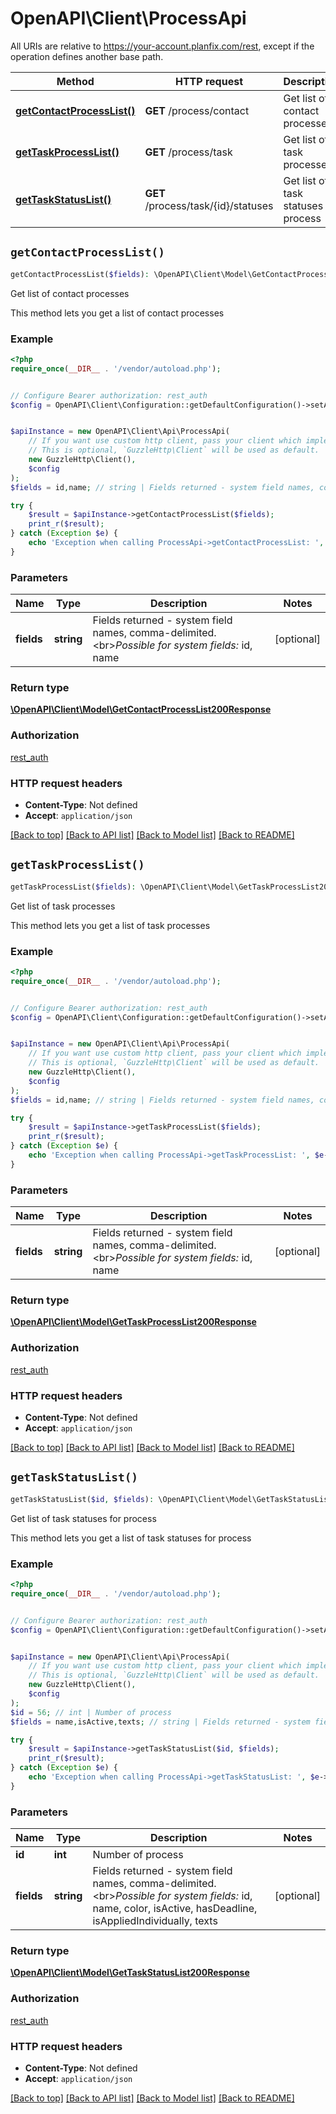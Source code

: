 # OpenAPI\Client\ProcessApi

All URIs are relative to https://your-account.planfix.com/rest, except if the operation defines another base path.

| Method | HTTP request | Description |
| ------------- | ------------- | ------------- |
| [**getContactProcessList()**](ProcessApi.md#getContactProcessList) | **GET** /process/contact | Get list of contact processes |
| [**getTaskProcessList()**](ProcessApi.md#getTaskProcessList) | **GET** /process/task | Get list of task processes |
| [**getTaskStatusList()**](ProcessApi.md#getTaskStatusList) | **GET** /process/task/{id}/statuses | Get list of task statuses for process |


## `getContactProcessList()`

```php
getContactProcessList($fields): \OpenAPI\Client\Model\GetContactProcessList200Response
```

Get list of contact processes

This method lets you get a list of contact processes

### Example

```php
<?php
require_once(__DIR__ . '/vendor/autoload.php');


// Configure Bearer authorization: rest_auth
$config = OpenAPI\Client\Configuration::getDefaultConfiguration()->setAccessToken('YOUR_ACCESS_TOKEN');


$apiInstance = new OpenAPI\Client\Api\ProcessApi(
    // If you want use custom http client, pass your client which implements `GuzzleHttp\ClientInterface`.
    // This is optional, `GuzzleHttp\Client` will be used as default.
    new GuzzleHttp\Client(),
    $config
);
$fields = id,name; // string | Fields returned - system field names, comma-delimited. <br>*Possible for system fields:* id, name

try {
    $result = $apiInstance->getContactProcessList($fields);
    print_r($result);
} catch (Exception $e) {
    echo 'Exception when calling ProcessApi->getContactProcessList: ', $e->getMessage(), PHP_EOL;
}
```

### Parameters

| Name | Type | Description  | Notes |
| ------------- | ------------- | ------------- | ------------- |
| **fields** | **string**| Fields returned - system field names, comma-delimited. &lt;br&gt;*Possible for system fields:* id, name | [optional] |

### Return type

[**\OpenAPI\Client\Model\GetContactProcessList200Response**](../Model/GetContactProcessList200Response.md)

### Authorization

[rest_auth](../../README.md#rest_auth)

### HTTP request headers

- **Content-Type**: Not defined
- **Accept**: `application/json`

[[Back to top]](#) [[Back to API list]](../../README.md#endpoints)
[[Back to Model list]](../../README.md#models)
[[Back to README]](../../README.md)

## `getTaskProcessList()`

```php
getTaskProcessList($fields): \OpenAPI\Client\Model\GetTaskProcessList200Response
```

Get list of task processes

This method lets you get a list of task processes

### Example

```php
<?php
require_once(__DIR__ . '/vendor/autoload.php');


// Configure Bearer authorization: rest_auth
$config = OpenAPI\Client\Configuration::getDefaultConfiguration()->setAccessToken('YOUR_ACCESS_TOKEN');


$apiInstance = new OpenAPI\Client\Api\ProcessApi(
    // If you want use custom http client, pass your client which implements `GuzzleHttp\ClientInterface`.
    // This is optional, `GuzzleHttp\Client` will be used as default.
    new GuzzleHttp\Client(),
    $config
);
$fields = id,name; // string | Fields returned - system field names, comma-delimited. <br>*Possible for system fields:* id, name

try {
    $result = $apiInstance->getTaskProcessList($fields);
    print_r($result);
} catch (Exception $e) {
    echo 'Exception when calling ProcessApi->getTaskProcessList: ', $e->getMessage(), PHP_EOL;
}
```

### Parameters

| Name | Type | Description  | Notes |
| ------------- | ------------- | ------------- | ------------- |
| **fields** | **string**| Fields returned - system field names, comma-delimited. &lt;br&gt;*Possible for system fields:* id, name | [optional] |

### Return type

[**\OpenAPI\Client\Model\GetTaskProcessList200Response**](../Model/GetTaskProcessList200Response.md)

### Authorization

[rest_auth](../../README.md#rest_auth)

### HTTP request headers

- **Content-Type**: Not defined
- **Accept**: `application/json`

[[Back to top]](#) [[Back to API list]](../../README.md#endpoints)
[[Back to Model list]](../../README.md#models)
[[Back to README]](../../README.md)

## `getTaskStatusList()`

```php
getTaskStatusList($id, $fields): \OpenAPI\Client\Model\GetTaskStatusList200Response
```

Get list of task statuses for process

This method lets you get a list of task statuses for process

### Example

```php
<?php
require_once(__DIR__ . '/vendor/autoload.php');


// Configure Bearer authorization: rest_auth
$config = OpenAPI\Client\Configuration::getDefaultConfiguration()->setAccessToken('YOUR_ACCESS_TOKEN');


$apiInstance = new OpenAPI\Client\Api\ProcessApi(
    // If you want use custom http client, pass your client which implements `GuzzleHttp\ClientInterface`.
    // This is optional, `GuzzleHttp\Client` will be used as default.
    new GuzzleHttp\Client(),
    $config
);
$id = 56; // int | Number of process
$fields = name,isActive,texts; // string | Fields returned - system field names, comma-delimited. <br>*Possible for system fields:* id, name, color, isActive, hasDeadline, isAppliedIndividually, texts

try {
    $result = $apiInstance->getTaskStatusList($id, $fields);
    print_r($result);
} catch (Exception $e) {
    echo 'Exception when calling ProcessApi->getTaskStatusList: ', $e->getMessage(), PHP_EOL;
}
```

### Parameters

| Name | Type | Description  | Notes |
| ------------- | ------------- | ------------- | ------------- |
| **id** | **int**| Number of process | |
| **fields** | **string**| Fields returned - system field names, comma-delimited. &lt;br&gt;*Possible for system fields:* id, name, color, isActive, hasDeadline, isAppliedIndividually, texts | [optional] |

### Return type

[**\OpenAPI\Client\Model\GetTaskStatusList200Response**](../Model/GetTaskStatusList200Response.md)

### Authorization

[rest_auth](../../README.md#rest_auth)

### HTTP request headers

- **Content-Type**: Not defined
- **Accept**: `application/json`

[[Back to top]](#) [[Back to API list]](../../README.md#endpoints)
[[Back to Model list]](../../README.md#models)
[[Back to README]](../../README.md)
